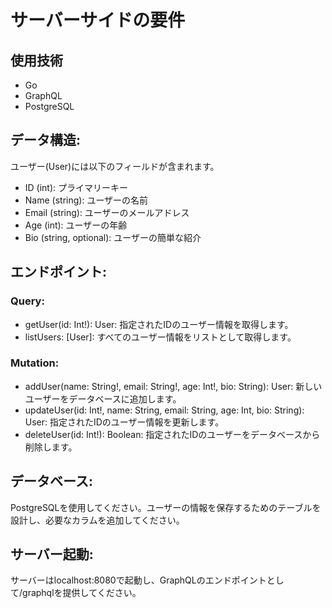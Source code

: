 # サーバーサイドの要件

## 使用技術

* Go
* GraphQL
* PostgreSQL

## データ構造:

ユーザー(User)には以下のフィールドが含まれます。

- ID (int): プライマリーキー
- Name (string): ユーザーの名前
- Email (string): ユーザーのメールアドレス
- Age (int): ユーザーの年齢
- Bio (string, optional): ユーザーの簡単な紹介

## エンドポイント:

### Query:

- getUser(id: Int!): User: 指定されたIDのユーザー情報を取得します。
- listUsers: [User]: すべてのユーザー情報をリストとして取得します。

### Mutation:

- addUser(name: String!, email: String!, age: Int!, bio: String): User: 新しいユーザーをデータベースに追加します。
- updateUser(id: Int!, name: String, email: String, age: Int, bio: String): User: 指定されたIDのユーザー情報を更新します。
- deleteUser(id: Int!): Boolean: 指定されたIDのユーザーをデータベースから削除します。

## データベース:

PostgreSQLを使用してください。ユーザーの情報を保存するためのテーブルを設計し、必要なカラムを追加してください。

## サーバー起動:

サーバーはlocalhost:8080で起動し、GraphQLのエンドポイントとして/graphqlを提供してください。